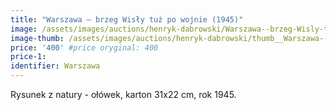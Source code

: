 ```yaml
---
title: "Warszawa – brzeg Wisły tuż po wojnie (1945)"
image: /assets/images/auctions/henryk-dabrowski/Warszawa--brzeg-Wisly-tuz-po-wojnie-1945.jpg
image-thumb: /assets/images/auctions/henryk-dabrowski/thumb__Warszawa--brzeg-Wisly-tuz-po-wojnie-1945.jpg
price: '400' #price oryginal: 400
price-1:
identifier: Warszawa
---
```


Rysunek z natury - ołówek, karton 31x22 cm, rok 1945.